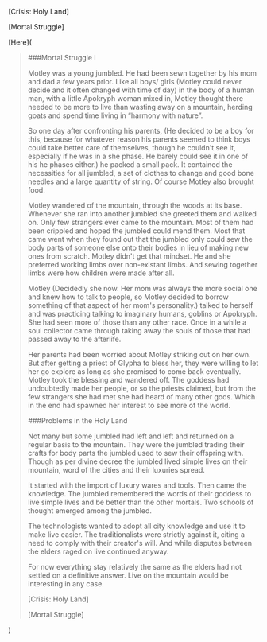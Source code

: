 [Crisis: Holy Land]

[Mortal Struggle]

[Here](

>###Mortal Struggle I
>
>Motley was a young jumbled. He had been sewn together by his mom and dad a few years prior. Like all boys/ girls (Motley could never decide and it often changed with time of day) in the body of a human man, with a little Apokryph woman mixed in, Motley thought there needed to be more to live than wasting away on a mountain, herding goats and spend time living in “harmony with nature”.
>
>So one day after confronting his parents, (He decided to be a boy for this, because for whatever reason his parents seemed to think boys could take better care of themselves, though he couldn't see it, especially if he was in a she phase. He barely could see it in one of his he phases either.) he packed a small pack. It contained the necessities for all jumbled, a set of clothes to change and good bone needles and a large quantity of string. Of course Motley also brought food.
>
>Motley wandered of the mountain, through the woods at its base. Whenever she ran into another jumbled she greeted them and walked on. Only few strangers ever came to the mountain. Most of them had been crippled and hoped the jumbled could mend them. Most that came went when they found out that the jumbled only could sew the body parts of someone else onto their bodies in lieu of making new ones from scratch. Motley didn't get that mindset. He and she preferred working limbs over non-existant limbs. And sewing together limbs were how children were made after all.
>
>Motley (Decidedly she now. Her mom was always the more social one and knew how to talk to people, so Motley decided to borrow something of that aspect of her mom's personality.) talked to herself and was practicing talking to imaginary humans, goblins or Apokryph. She had seen more of those than any other race. Once in a while a soul collector came through taking away the souls of those that had passed away to the afterlife. 
>
>Her parents had been worried about Motley striking out on her own. But after getting a priest of Glypha to bless her, they were willing to let her go explore as long as she promised to come back eventually. Motley took the blessing and wandered off. The goddess had undoubtedly made her people, or so the priests claimed, but from the few strangers she had met she had heard of many other gods. Which in the end had spawned her interest to see more of the world.
>
>###Problems in the Holy Land
>
>Not many but some jumbled had left and left and returned on a regular basis to the mountain. They were the jumbled trading their crafts for body parts the jumbled used to sew their offspring with. Though as per divine decree the jumbled lived simple lives on their mountain, word of the cities and their luxuries spread.
>
>It started with the import of luxury wares and tools. Then came the knowledge. The jumbled remembered the words of their goddess to live simple lives and be better than the other mortals. Two schools of thought emerged among the jumbled.
>
>The technologists wanted to adopt all city knowledge and use it to make live easier. The traditionalists were strictly against it, citing a need to comply with their creator's will. And while disputes between the elders raged on live continued anyway.
>
>For now everything stay relatively the same as the elders had not settled on a definitive answer. Live on the mountain would be interesting in any case.
>
>
>
>[Crisis: Holy Land]
>
>[Mortal Struggle]

)